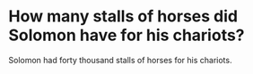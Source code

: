 # How many stalls of horses did Solomon have for his chariots?

Solomon had forty thousand stalls of horses for his chariots.
